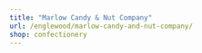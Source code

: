 ```yaml
---
title: "Marlow Candy & Nut Company"
url: /englewood/marlow-candy-and-nut-company/
shop: confectionery
---
```

